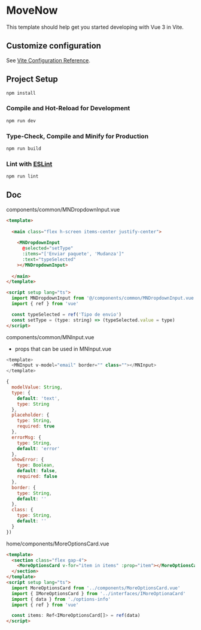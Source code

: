# MoveNow

This template should help get you started developing with Vue 3 in Vite.

## Customize configuration

See [Vite Configuration Reference](https://vitejs.dev/config/).

## Project Setup

```sh
npm install
```

### Compile and Hot-Reload for Development

```sh
npm run dev
```

### Type-Check, Compile and Minify for Production

```sh
npm run build
```

### Lint with [ESLint](https://eslint.org/)

```sh
npm run lint
```

## Doc

components/common/MNDropdownInput.vue

```html
<template>
   
  <main class="flex h-screen items-center justify-center">
       
    <MNDropdownInput
      @selected="setType"
      :items="['Enviar paquete', 'Mudanza']"
      :text="typeSelected"
    ></MNDropdownInput>
     
  </main>
</template>

<script setup lang="ts">
  import MNDropdownInput from '@/components/common/MNDropdownInput.vue'
  import { ref } from 'vue'

  const typeSelected = ref('Tipo de envio')
  const setType = (type: string) => (typeSelected.value = type)
</script>
```

components/common/MNInput.vue

- props that can be used in MNInput.vue

```js
<template>
  <MNInput v-model="email" border="" class=""></MNInput>
</template>

{
  modelValue: String,
  type: {
    default: 'text',
    type: String
  },
  placeholder: {
    type: String,
    required: true
  },
  errorMsg: {
    type: String,
    default: 'error'
  },
  showError: {
    type: Boolean,
    default: false,
    required: false
  },
  border: {
    type: String,
    default: ''
  },
  class: {
    type: String,
    default: ''
  }
})
```

home/components/MoreOptionsCard.vue

```html
<template>
  <section class="flex gap-4">
    <MoreOptionsCard v-for="item in items" :prop="item"></MoreOptionsCard>
  </section>
</template>
<script setup lang="ts">
  import MoreOptionsCard from '../components/MoreOptionsCard.vue'
  import { IMoreOptionsCard } from '../interfaces/IMoreOptionaCard'
  import { data } from './options-info'
  import { ref } from 'vue'

  const items: Ref<IMoreOptionsCard[]> = ref(data)
</script>
```
